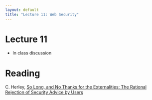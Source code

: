 ```yaml
---
layout: default
title: "Lecture 11: Web Security"
---
```


# Lecture 11

- In class discussion

# Reading 
C. Herley, [So Long, and No Thanks for the Externalities: The Rational Rejection of Security Advice by Users](https://www.microsoft.com/en-us/research/wp-content/uploads/2016/02/SoLongAndNoThanks.pdf)

